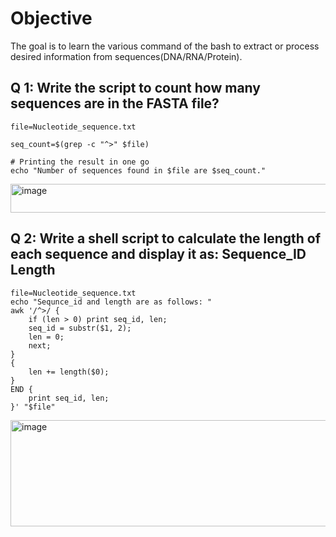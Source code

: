 # Objective
The goal is to learn the various command of the bash to extract or process desired information from sequences(DNA/RNA/Protein).

## Q 1: Write the script to count how many sequences are in the FASTA file?
```
file=Nucleotide_sequence.txt

seq_count=$(grep -c "^>" $file)

# Printing the result in one go 
echo "Number of sequences found in $file are $seq_count."
```
<img width="845" height="46" alt="image" src="https://github.com/user-attachments/assets/fec88376-d5e1-4451-9b0f-0713545825df" />

## Q 2: Write a shell script to calculate the length of each sequence and display it as: Sequence_ID   Length
```
file=Nucleotide_sequence.txt
echo "Sequnce_id and length are as follows: "
awk '/^>/ {
    if (len > 0) print seq_id, len;
    seq_id = substr($1, 2);
    len = 0;
    next;
}
{
    len += length($0);
}
END {
    print seq_id, len;
}' "$file"
```
<img width="655" height="170" alt="image" src="https://github.com/user-attachments/assets/9c5eba40-8846-4306-bde1-3e568c221000" />


